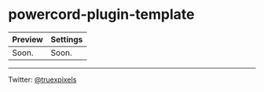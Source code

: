 # powercord-plugin-template

| Preview | Settings |
| ------- | -------- |
| Soon.   | Soon.    |

---

Twitter: [@truexpixels](https://twitter.com/truexpixels)

